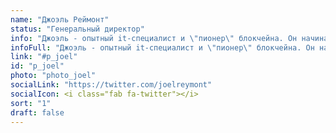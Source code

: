 ```yaml
---
name: "Джоэль Реймонт"
status: "Генеральный директор"
info: "Джоэль - опытный it-специалист и \"пионер\" блокчейна. Он начинал свою карьеру на Уолл-cтрит и к моменту начала работы над проектом Stegos уже имел имел двадцать пять лет разнообразного опыта разработки программного обеспечения и управления. Джоэль ранее был техническим директором в криптокомпании из ТОР-100 на CoinMarketCap."
infoFull: "Джоэль - опытный it-специалист и \"пионер\" блокчейна. Он начинал свою карьеру на Уолл-cтрит и к моменту начала работы над проектом Stegos уже имел имел двадцать пять лет разнообразного опыта разработки программного обеспечения и управления. Джоэль ранее был техническим директором в криптокомпании из ТОР-100 на CoinMarketCap, где он заработал отличную репутацию в сообществе за свою великолепную способность делать правильные вещи. Джоэль занимал должность директора по технологиям Prime Brokerage в Deutsche Bank, руководил группами внешних разработчиков и за эти годы создал множество масштабируемых и отказоустойчивых систем. Теперь он раздвигает технологические границы и погружается в криптографию, чтобы предоставить уникальные возможности Stegos сообществу."
link: "#p_joel"
id: "p_joel"
photo: "photo_joel"
socialLink: "https://twitter.com/joelreymont"
socialIcon: <i class="fab fa-twitter"></i>
sort: "1"
draft: false
---
```

